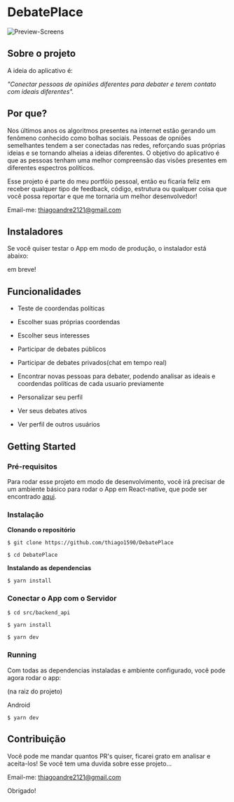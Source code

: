 # DebatePlace

![Preview-Screens](assets/preview.png)

## Sobre o projeto

A ideia do aplicativo é:

_"Conectar pessoas de opiniões diferentes para debater e terem contato com ideais diferentes"._

## Por que?
Nos últimos anos os algoritmos presentes na internet estão gerando um fenômeno conhecido como bolhas sociais. Pessoas de opniões semelhantes tendem a ser conectadas nas redes, reforçando suas próprias ideias e se tornando alheias a ideias diferentes. O objetivo do aplicativo é que as pessoas tenham uma melhor compreensão das visões presentes em diferentes espectros políticos.

Esse projeto é parte do meu portfóio pessoal, então eu ficaria feliz em receber qualquer tipo de feedback, código, estrutura ou qualquer coisa que você possa reportar e que me tornaria um melhor desenvolvedor!

Email-me: thiagoandre2121@gmail.com

## Instaladores
Se você quiser testar o App em modo de produção, o instalador está abaixo:

em breve!

## Funcionalidades

- Teste de coordendas políticas

- Escolher suas próprias coordendas

- Escolher seus interesses

- Participar de debates públicos

- Participar de debates privados(chat em tempo real)

- Encontrar novas pessoas para debater, podendo analisar as ideais e coordendas políticas de cada usuario previamente

- Personalizar seu perfil

- Ver seus debates ativos

- Ver perfil de outros usuários

## Getting Started

### Pré-requisitos

Para rodar esse projeto em modo de desenvolvimento, você irá precisar de um ambiente básico para rodar o App em React-native, que pode ser encontrado [aqui](https://facebook.github.io/react-native/docs/getting-started).

### Instalação

**Clonando o repositório**

```
$ git clone https://github.com/thiago1590/DebatePlace

$ cd DebatePlace
```

**Instalando as dependencias**

```
$ yarn install
```

### Conectar o App com o Servidor

```
$ cd src/backend_api
```

```
$ yarn install
```

```
$ yarn dev 
```

### Running

Com todas as dependencias instaladas e ambiente configurado, você pode agora rodar o app:

(na raiz do projeto)

Android

```
$ yarn dev 
```

## Contribuição

Você pode me mandar quantos PR's quiser, ficarei grato em analisar e aceita-los! Se você tem uma duvida sobre esse projeto...

Email-me: thiagoandre2121@gmail.com


Obrigado!

